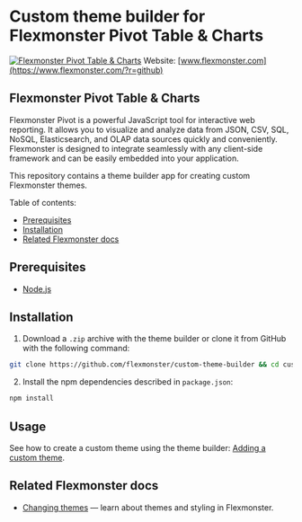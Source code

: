 # Custom theme builder for Flexmonster Pivot Table & Charts
[![Flexmonster Pivot Table & Charts](https://cdn.flexmonster.com/landing.png)](https://www.flexmonster.com/?r=github)
Website: [www.flexmonster.com](https://www.flexmonster.com/?r=github)

## Flexmonster Pivot Table & Charts

Flexmonster Pivot is a powerful JavaScript tool for interactive web reporting. It allows you to visualize and analyze data from JSON, CSV, SQL, NoSQL, Elasticsearch, and OLAP data sources quickly and conveniently. Flexmonster is designed to integrate seamlessly with any client-side framework and can be easily embedded into your application.

This repository contains a theme builder app for creating custom Flexmonster themes.

Table of contents:

- [Prerequisites](#prerequisites)
- [Installation](#installation)
- [Related Flexmonster docs](#related-flexmonster-docs)

## Prerequisites

- [Node.js](https://nodejs.org/en)

## Installation

1. Download a `.zip` archive with the theme builder or clone it from GitHub with the following command:

```bash
git clone https://github.com/flexmonster/custom-theme-builder && cd custom-theme-builder
```

2. Install the npm dependencies described in `package.json`: 

```bash
npm install
```

## Usage

See how to create a custom theme using the theme builder: [Adding a custom theme](https://www.flexmonster.com/doc/customizing-appearance/#new-theme).

## Related Flexmonster docs

- [Changing themes](https://www.flexmonster.com/doc/customizing-appearance/?r=github) — learn about themes and styling in Flexmonster.
